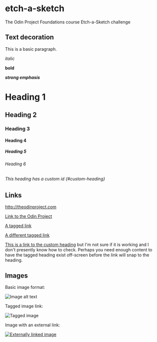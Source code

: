 # etch-a-sketch
The Odin Project Foundations course Etch-a-Sketch challenge

## Text decoration

This is a basic paragraph.

*italic*

**bold**

***strong emphasis***

# Heading 1

## Heading 2

### Heading 3

#### Heading 4

##### Heading 5

###### Heading 6

###### This heading has a custom id {#custom-heading}

## Links

<http://theodinproject.com>

[Link to the Odin Project](http://theodinproject.com)

[A tagged link][1]

[A different tagged link][tag]

[1]: http://theodinproject.com

[tag]: http://theodinproject.com

[This is a link to the custom heading](#custom-heading) but I'm not sure if it is working and I don't presently know how to check. Perhaps you need enough content to have the tagged heading exist off-screen before the link will snap to the heading.

## Images

Basic image format:

![Image alt text](https://picsum.photos/200 "Tooltip goes here")

Tagged image link:

![Tagged image][tagimg]

[tagimg]: https://picsum.photos/id/25/367/267

Image with an external link:

[![Externally linked image](https://picsum.photos/id/24/367/267)](https://fastly.picsum.photos/id/24/4855/1803.jpg?hmac=ICVhP1pUXDLXaTkgwDJinSUS59UWalMxf4SOIWb9Ui4)

